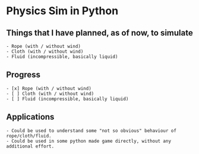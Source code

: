 # Physics Sim in Python
 
## Things that I have planned, as of now, to simulate 

    - Rope (with / without wind)
    - Cloth (with / without wind)
    - Fluid (incompressible, basically liquid)

## Progress 

    - [x] Rope (with / without wind)
    - [ ] Cloth (with / without wind)
    - [ ] Fluid (incompressible, basically liquid)

## Applications

    - Could be used to understand some "not so obvious" behaviour of rope/cloth/fluid.
    - Could be used in some python made game directly, without any additional effort.